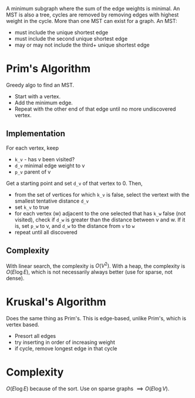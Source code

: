 A minimum subgraph where the sum of the edge weights is minimal. An MST is also a tree, cycles are removed by removing edges with highest weight in the cycle. More than one MST can exist for a graph.
An MST:
- must include the unique shortest edge
- must include the second unique shortest edge
- may or may not include the third+ unique shortest edge
# Prim's Algorithm
Greedy algo to find an MST.
- Start with a vertex.
- Add the minimum edge.
- Repeat with the other end of that edge until no more undiscovered vertex.
## Implementation
For each vertex, keep
- `k_v` - has v been visited?
- `d_v` minimal edge weight to v
- `p_v` parent of v

Get a starting point and set `d_v` of that vertex to 0. Then,
- from the set of vertices for which `k_v` is false, select the vertext with the smallest tentative distance `d_v`
- set `k_v` to true
- for each vertex (w) adjacent to the one selected that has `k_w` false (not visited), check if `d_w` is greater than the distance between v and w. If it is, set `p_w` to v, and `d_w` to the distance from `v` to `w`
- repeat until all discovered
## Complexity
With linear search, the complexity is $O(V^2)$. With a heap, the complexity is $O(E\log E)$, which is not necessarily always better (use for sparse, not dense).
# Kruskal's Algorithm
Does the same thing as Prim's. This is edge-based, unlike Prim's, which is vertex based.
- Presort all edges
- try inserting in order of increasing weight
- if cycle, remove longest edge in that cycle
# Complexity
$O(E\log E)$ because of the sort. Use on sparse graphs $\implies O(E \log V)$.